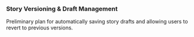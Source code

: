 ### Story Versioning & Draft Management
Preliminary plan for automatically saving story drafts and allowing users to revert to previous versions.
